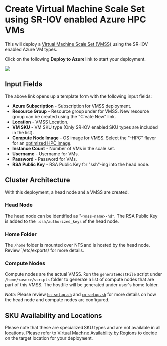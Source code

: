 # Create Virtual Machine Scale Set using SR-IOV enabled Azure HPC VMs


This will deploy a [Virtual Machine Scale Set (VMSS)](#https://docs.microsoft.com/azure/virtual-machine-scale-sets/overview) using the SR-IOV enabled Azure VM types. 

Click on the following **Deploy to Azure** link to start your deployment.

<a href="https://portal.azure.com/#create/Microsoft.Template/uri/https%3A%2F%2Fraw.githubusercontent.com%2Fravi9%2Fazhpc-templates%2Fmaster%2Fcreate-vmss%2Fazuredeploy.json" target="_blank">
    <img src="http://azuredeploy.net/deploybutton.png" />
</a>

## Input Fields

The above link opens up a template form with the following input fields:

- **Azure Subscription** - Subscription for VMSS deployment.
- **Resource Group** - Resource group under for VMSS. New resource group can be created using the "Create New" link.
- **Location** - VMSS Location.
- **VM SKU** - VM SKU type (Only SR-IOV enabled SKU types are included in the list).
- **Compute Node Image** - OS image for VMSS. Select the "-HPC" flavor for an [optimized HPC image](https://techcommunity.microsoft.com/t5/Azure-Compute/CentOS-HPC-VM-Image-for-SR-IOV-enabled-Azure-HPC-VMs/ba-p/665557).
- **Instance Count** - Number of VMs in the scale set.
- **Username** - Username for VMs.
- **Password** - Password for VMs.
- **RSA Public Key** - RSA Public Key for "ssh"-ing into the head node.

## Cluster Architecture

With this deployment, a head node and a VMSS are created.

### Head Node

The head node can be identified as "`<vmss-name>-hd"`. The RSA Public Key is added to the `.ssh/authorized_keys` of the head node.

### Home Folder

The `/home` folder is mounted over NFS and is hosted by the head node. Review `/etc/exports/ for more details.

### Compute Nodes

Compute nodes are the actual VMSS. Run the `generateHostFile` script under `/home/<user>/scripts` folder to generate a list of compute nodes that are part of this VMSS. The hostfile will be generated under user's home folder.

*Note*: Please review [`hn-setup.sh`](hn-setup.sh) and [`cn-setup.sh`](cn-setup.sh) for more details on how the head node and compute nodes are configured.

## SKU Availability and Locations

Please note that these are specialized SKU types and are not available in all locations. Please refer to [Virtual Machine Availability by Regions](https://azure.microsoft.com/global-infrastructure/services/?products=virtual-machines) to decide on the target location for your deployment.
